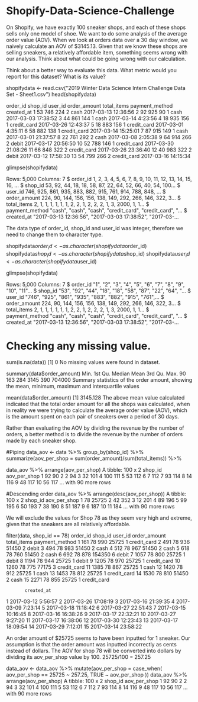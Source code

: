 # Shopify-Data-Science-Challenge

On Shopify, we have exactly 100 sneaker shops, and each of these shops sells only one model of shoe. We want to do some analysis of the average order value (AOV). When we look at orders data over a 30 day window, we naively calculate an AOV of $3145.13. Given that we know these shops are selling sneakers, a relatively affordable item, something seems wrong with our analysis.
Think about what could be going wrong with our calculation. 

Think about a better way to evaluate this data.
What metric would you report for this dataset?
What is its value?

shopifydata <- read.csv("2019 Winter Data Science Intern Challenge Data Set - Sheet1.csv")
head(shopifydata) 

order_id	shop_id	user_id	order_amount	total_items	payment_method	created_at
1	53	746	224	2	cash	2017-03-13 12:36:56
2	92	925	90	1	cash	2017-03-03 17:38:52
3	44	861	144	1	cash	2017-03-14 4:23:56
4	18	935	156	1	credit_card	2017-03-26 12:43:37
5	18	883	156	1	credit_card	2017-03-01 4:35:11
6	58	882	138	1	credit_card	2017-03-14 15:25:01
7	87	915	149	1	cash	2017-03-01 21:37:57
8	22	761	292	2	cash	2017-03-08 2:05:38
9	64	914	266	2	debit	2017-03-17 20:56:50
10	52	788	146	1	credit_card	2017-03-30 21:08:26
11	66	848	322	2	credit_card	2017-03-26 23:36:40
12	40	983	322	2	debit	2017-03-12 17:58:30
13	54	799	266	2	credit_card	2017-03-16 14:15:34


glimpse(shopifydata)

Rows: 5,000
Columns: 7
$ order_id       <int> 1, 2, 3, 4, 5, 6, 7, 8, 9, 10, 11, 12, 13, 14, 15, 16, …
$ shop_id        <int> 53, 92, 44, 18, 18, 58, 87, 22, 64, 52, 66, 40, 54, 100…
$ user_id        <int> 746, 925, 861, 935, 883, 882, 915, 761, 914, 788, 848, …
$ order_amount   <int> 224, 90, 144, 156, 156, 138, 149, 292, 266, 146, 322, 3…
$ total_items    <int> 2, 1, 1, 1, 1, 1, 1, 2, 2, 1, 2, 2, 2, 1, 3, 2000, 1, 1…
$ payment_method <chr> "cash", "cash", "cash", "credit_card", "credit_card", "…
$ created_at     <chr> "2017-03-13 12:36:56", "2017-03-03 17:38:52", "2017-03-…
  
The data type of order_id, shop_id and user_id was integer, therefore we need to change them to character type.

shopifydata$order_id <- as.character(shopifydata$order_id)
shopifydata$shop_id <- as.character(shopifydata$shop_id)
shopifydata$user_id <- as.character(shopifydata$user_id)

glimpse(shopifydata)
                       
Rows: 5,000
Columns: 7
$ order_id       <chr> "1", "2", "3", "4", "5", "6", "7", "8", "9", "10", "11"…
$ shop_id        <chr> "53", "92", "44", "18", "18", "58", "87", "22", "64", "…
$ user_id        <chr> "746", "925", "861", "935", "883", "882", "915", "761",…
$ order_amount   <int> 224, 90, 144, 156, 156, 138, 149, 292, 266, 146, 322, 3…
$ total_items    <int> 2, 1, 1, 1, 1, 1, 1, 2, 2, 1, 2, 2, 2, 1, 3, 2000, 1, 1…
$ payment_method <chr> "cash", "cash", "cash", "credit_card", "credit_card", "…
$ created_at     <chr> "2017-03-13 12:36:56", "2017-03-03 17:38:52", "2017-03-…
  
# Checking any missing value.
sum(is.na(data))
[1] 0
No missing values were found in dataset.

summary(data$order_amount)
Min. 1st Qu.  Median    Mean 3rd Qu.    Max. 
90     163     284    3145     390  704000
Summary statistics of the order amount, showing the mean, minimum, maximum and interquartile values

mean(data$order_amount)
[1] 3145.128
The above mean value calculated indicated that the total order amount for all the shops was calculated, when in reality we were trying to calculate
the average order value (AOV), which is the amount spent on each pair of sneakers over a period of 30 days.

Rather than evaluating the AOV by dividing the revenue by the number of orders, a better method is to divide the revenue by the number of orders made by each 
sneaker shop.

#Piping
data_aov <- data %>%
        group_by(shop_id) %>%
        summarize(aov_per_shop = sum(order_amount)/sum(total_items)) %>%
 
data_aov %>%
        arrange(aov_per_shop)
 A tibble: 100 x 2
    shop_id aov_per_shop
    <chr>          <dbl>
1 92                90
2 2                 94
3 32               101
4 100              111
5 53               112
6 7                112
7 93               114
8 14               116
9 48               117
10 56               117
 … with 90 more rows


#Descending order
data_aov %>%
        arrange(desc(aov_per_shop))
 A tibble: 100 x 2
    shop_id aov_per_shop
    <chr>          <dbl>
1 78             25725
2 42               352
3 12               201
4 89               196
5 99               195
6 50               193
7 38               190
8 51               187
9 6                187
10 11               184
… with 90 more rows
      
We will exclude the values for Shop 78 as they seem very high and extreme, given that the sneakers are all relatively affordable.
      
filter(data, shop_id == 78) 
   order_id shop_id user_id order_amount total_items payment_method
1       161      78     990        25725           1    credit_card
2       491      78     936        51450           2          debit
3       494      78     983        51450           2           cash
4       512      78     967        51450           2           cash
5       618      78     760        51450           2           cash
6       692      78     878       154350           6          debit
7      1057      78     800        25725           1          debit
8      1194      78     944        25725           1          debit
9      1205      78     970        25725           1    credit_card
10     1260      78     775        77175           3    credit_card
11     1385      78     867        25725           1           cash
12     1420      78     912        25725           1           cash
13     1453      78     812        25725           1    credit_card
14     1530      78     810        51450           2           cash
15     2271      78     855        25725           1    credit_card

           created_at
1   2017-03-12 5:56:57
2  2017-03-26 17:08:19
3  2017-03-16 21:39:35
4   2017-03-09 7:23:14
5  2017-03-18 11:18:42
6  2017-03-27 22:51:43
7  2017-03-15 10:16:45
8  2017-03-16 16:38:26
9  2017-03-17 22:32:21
10  2017-03-27 9:27:20
11 2017-03-17 16:38:06
12 2017-03-30 12:23:43
13 2017-03-17 18:09:54
14  2017-03-29 7:12:01
15 2017-03-14 23:58:22
      
An order amount of $25725 seems to have been inputted for 1 sneaker. Our assumption is that the order amount was inputted incorrectly as cents instead
of dollars. The AOV for shop 78 will be converted into dollars by dividing its aov_per_shop value by 100. 25725/100 = 257.25
      
data_aov <- data_aov %>% 
                mutate(aov_per_shop = case_when(
                        aov_per_shop == 25725 ~ 257.25,
                        TRUE ~ aov_per_shop
                ))
data_aov %>%
        arrange(aov_per_shop)
 A tibble: 100 x 2
   shop_id aov_per_shop
   <chr>          <dbl>
1 92                90
2 2                 94
3 32               101
4 100              111
5 53               112
6 7                112
7 93               114
8 14               116
9 48               117
10 56               117
… with 90 more rows
     

